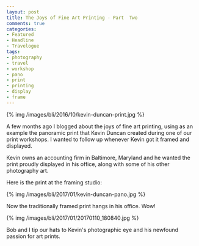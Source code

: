 ```yaml
---
layout: post
title: The Joys of Fine Art Printing - Part  Two
comments: true
categories:
- Featured
- Headline
- Travelogue
tags:
- photography
- travel
- workshop
- pano
- print
- printing
- display
- frame
---
```


{% img /images/bli/2016/10/kevin-duncan-print.jpg %}

A few months ago I blogged about the joys of fine art printing, using as an example the panoramic print that Kevin Duncan created during one of our print workshops. I wanted to follow up whenever Kevin got it framed and displayed. 

<!--more-->

Kevin owns an accounting firm in Baltimore, Maryland and he wanted the print proudly displayed in his office, along with some of his other photography art. 

Here is the print at the framing studio:

{% img /images/bli/2017/01/kevin-duncan-pano.jpg %}

Now the traditionally framed print hangs in his office. Wow! 

{% img /images/bli/2017/01/20170110_180840.jpg %}

Bob and I tip our hats to Kevin's photographic eye and his newfound passion for art prints. 









